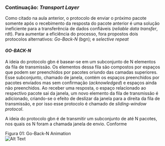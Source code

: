 ### Continuação: *Transport Layer*

Como citado na aula anterior, o protocolo de enviar o próximo pacote somente após o recebimento da resposta do pacote anterior é uma solução ineficiente para a transferência de dados confiáveis (*reliable data transfer*, rdt). Para aumentar a eficiência do processo, fora propostos dois protocolos alternativos: *Go-Back-N* (bgn); e *selective repeat* 

#### *GO-BACK-N*

A ideia do protocolo gbn é basear-se em um subconjunto de N elementos da fila de transmissão. Os elementos dessa fila são compostos por espaços que podem ser preenchidos por pacotes oriundo das camadas superiores. Esse subconjunto, chamado de janela, contém os espaços preenchidos por pacotes enviados mas sem confirmação (*acknowledged*) e espaços ainda não preenchidos. Ao receber uma resposta, o espaço relacionado ao respectivo pacote sai da janela, um novo elemento da fila de transmissão é adicionado, criando-se o efeito de deslizar da janela para a direita da fila de transmissão, e por isso esse protocolo é chamado de *sliding-window protocol*.

A ideia do protocolo gbn é de transmitir um subconjunto de até N pacotes, nos quais os N foram a chamada janela de envio. Conforme 



Figura 01: Go-Back-N Animation\
![Alt Text](imagens/animação%20gbn.gif)

